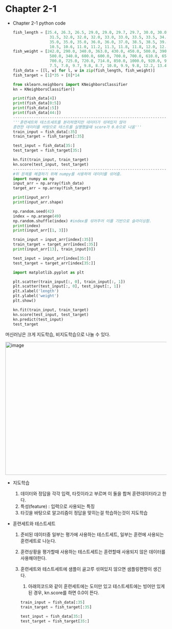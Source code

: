 # Chapter 2-1

- Chapter 2-1 python code
    
    ```python
    fish_length = [25.4, 26.3, 26.5, 29.0, 29.0, 29.7, 29.7, 30.0, 30.0, 30.7, 31.0, 31.0,
                    31.5, 32.0, 32.0, 32.0, 33.0, 33.0, 33.5, 33.5, 34.0, 34.0, 34.5, 35.0,
                    35.0, 35.0, 35.0, 36.0, 36.0, 37.0, 38.5, 38.5, 39.5, 41.0, 41.0, 9.8,
                    10.5, 10.6, 11.0, 11.2, 11.3, 11.8, 11.8, 12.0, 12.2, 12.4, 13.0, 14.3, 15.0]
    fish_weight = [242.0, 290.0, 340.0, 363.0, 430.0, 450.0, 500.0, 390.0, 450.0, 500.0, 475.0, 500.0,
                    500.0, 340.0, 600.0, 600.0, 700.0, 700.0, 610.0, 650.0, 575.0, 685.0, 620.0, 680.0,
                    700.0, 725.0, 720.0, 714.0, 850.0, 1000.0, 920.0, 955.0, 925.0, 975.0, 950.0, 6.7,
                    7.5, 7.0, 9.7, 9.8, 8.7, 10.0, 9.9, 9.8, 12.2, 13.4, 12.2, 19.7, 19.9]
    fish_data = [[l, w] for l, w in zip(fish_length, fish_weight)]
    fish_target = [1]*35 + [0]*14
    
    from sklearn.neighbors import KNeighborsClassifier
    kn = KNeighborsClassifier()
    
    print(fish_data[4])
    print(fish_data[0:5])
    print(fish_data[:5])
    print(fish_data[44:])
    --------------------------------------------------------------------------------------
    '''훈련세트와 테스트세트를 분리하였지만 데이터가 섞여있지 않아 
    훈련한 데이터를 바탕으로 테스트를 실행했을때 score가 0.0으로 나옴'''
    train_input = fish_data[:35]
    train_target = fish_target[:35]
    
    test_input = fish_data[35:]
    test_target = fish_target[35:]
    
    kn.fit(train_input, train_target)
    kn.score(test_input, test_target)
    --------------------------------------------------------------------------------------
    #위 문제를 해결하기 위해 numpy를 사용하여 데이터를 섞어줌.
    import numpy as np
    input_arr = np.array(fish_data)
    target_arr = np.array(fish_target)
    
    print(input_arr)
    print(input_arr.shape)
    
    np.random.seed(42)
    index = np.arange(49)
    np.random.shuffle(index) #index를 섞어주어 이를 기반으로 슬라이싱함.
    print(index)
    print(input_arr[[1, 3]])
    
    train_input = input_arr[index[:35]]
    train_target = target_arr[index[:35]]
    print(input_arr[13], train_input[0])
    
    test_input = input_arr[index[35:]]
    test_target = target_arr[index[35:]]
    
    import matplotlib.pyplot as plt
    
    plt.scatter(train_input[:, 0], train_input[:, 1])
    plt.scatter(test_input[:, 0], test_input[:, 1])
    plt.xlabel('length')
    plt.ylabel('weight')
    plt.show()
    
    kn.fit(train_input, train_target)
    kn.score(test_input, test_target)
    kn.predict(test_input)
    test_target
    
    ```
    

머신러닝은 크게 지도학습, 비지도학습으로 나눌 수 있다.

<img width="800" height="416" alt="image" src="https://github.com/user-attachments/assets/08ef1b96-d1fc-48e6-bb64-fc5d6280c910" />


- 지도학습
    1. 데이터와 정답을 각각 입력, 타킷이라고 부르며 이 둘을 합쳐 훈련데이터라고 한다.
    2. 특성(feature) : 입력으로 사용되는 특징
    3. 타깃을 바탕으로 알고리즘이 정답을 맞히는걸 학습하는것이 지도학습
    
- 훈련세트와 테스트세트
    1. 준비된 데이터중 일부는 평가에 사용하는 테스트세트, 일부는 훈련에 사용되는 훈련세트로 나눈다.
    2. 훈련상황을 평가할때 사용하는 테스트세트는 훈련할때 사용되지 않은 데이터를 사용해야한다.
    3. 훈련세트와 테스트세트에 샘플이 골고루 섞여있지 않으면 샘플링편향이 생긴다.
        1. 아래의코드와 같이 훈련세트에는 도미만 있고 테스트세트에는 빙어만 있게된 경우, kn.score를 하면 0.0이 뜬다.
        
        ```python
        train_input = fish_data[:35]
        train_target = fish_target[:35]
        
        test_input = fish_data[35:]
        test_target = fish_target[35:]
        ```
